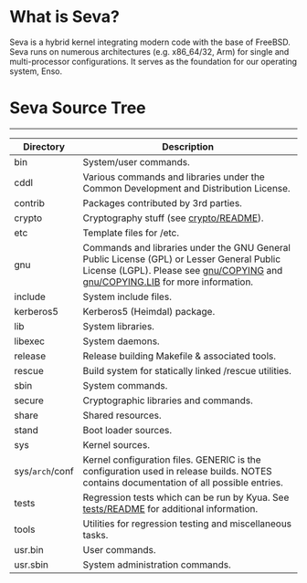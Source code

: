 # What is Seva?

Seva is a hybrid kernel integrating modern code with the base of FreeBSD. Seva runs on numerous architectures (e.g. x86_64/32, Arm) for single and multi-processor configurations. It serves as the foundation for our operating system, Enso.

# Seva Source Tree

---------------
| Directory | Description |
| --------- | ----------- |
| bin | System/user commands. |
| cddl | Various commands and libraries under the Common Development and Distribution License. |
| contrib | Packages contributed by 3rd parties. |
| crypto | Cryptography stuff (see [crypto/README](crypto/README)). |
| etc | Template files for /etc. |
| gnu | Commands and libraries under the GNU General Public License (GPL) or Lesser General Public License (LGPL). Please see [gnu/COPYING](gnu/COPYING) and [gnu/COPYING.LIB](gnu/COPYING.LIB) for more information. |
| include | System include files. |
| kerberos5 | Kerberos5 (Heimdal) package. |
| lib | System libraries. |
| libexec | System daemons. |
| release | Release building Makefile & associated tools. |
| rescue | Build system for statically linked /rescue utilities. |
| sbin | System commands. |
| secure | Cryptographic libraries and commands. |
| share | Shared resources. |
| stand | Boot loader sources. |
| sys | Kernel sources. |
| sys/`arch`/conf | Kernel configuration files. GENERIC is the configuration used in release builds. NOTES contains documentation of all possible entries. |
| tests | Regression tests which can be run by Kyua.  See [tests/README](tests/README) for additional information. |
| tools | Utilities for regression testing and miscellaneous tasks. |
| usr.bin | User commands. |
| usr.sbin | System administration commands. |